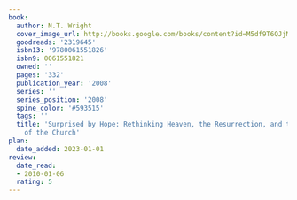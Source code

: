 ```yaml
---
book:
  author: N.T. Wright
  cover_image_url: http://books.google.com/books/content?id=M5df9T6QJjMC&printsec=frontcover&img=1&zoom=1&edge=curl&source=gbs_api
  goodreads: '2319645'
  isbn13: '9780061551826'
  isbn9: 0061551821
  owned: ''
  pages: '332'
  publication_year: '2008'
  series: ''
  series_position: '2008'
  spine_color: '#593515'
  tags: ''
  title: 'Surprised by Hope: Rethinking Heaven, the Resurrection, and the Mission
    of the Church'
plan:
  date_added: 2023-01-01
review:
  date_read:
  - 2010-01-06
  rating: 5
---
```

